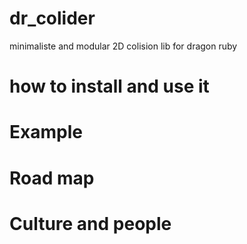 # dr_colider

minimaliste and modular 2D colision lib for dragon ruby

# how to install and use it

# Example

# Road map

# Culture and people
